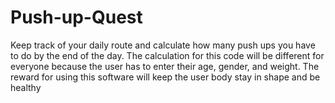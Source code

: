 # Push-up-Quest
Keep track of your daily route and calculate how many push ups you have to do by the end of the day. The calculation for this code will be different for everyone because the user has to enter their age, gender, and weight. The reward for using this software will keep the user body stay in shape and be healthy
